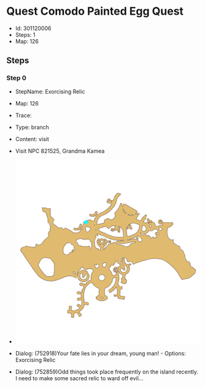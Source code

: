 # Quest Comodo Painted Egg Quest

- Id: 301120006
- Steps: 1
- Map: 126

## Steps

### Step 0
- StepName:  Exorcising Relic
- Map:  126
- Trace:  
- Type:  branch
- Content:  visit
- Visit NPC 821525, Grandma Kamea

- ![images/301120006_0.png](images/301120006_0.png)
- Dialog: (752918)Your fate lies in your dream, young man! - Options: Exorcising Relic
- Dialog: (752859)Odd things took place frequently on the island recently. I need to make some sacred relic to ward off evil...


